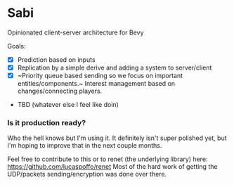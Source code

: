 # Sabi

Opinionated client-server architecture for Bevy

Goals:
- [X] Prediction based on inputs
- [X] Replication by a simple derive and adding a system to server/client
- [X] ~Priority queue based sending so we focus on important entities/components.~
  Interest management based on changes/connecting players.
- TBD (whatever else I feel like doin)

### Is it production ready?

Who the hell knows but I'm using it.  It definitely isn't super polished yet, but I'm 
hoping to improve that in the next couple months.

Feel free to contribute to this or to renet (the underlying library) here:
https://github.com/lucaspoffo/renet
Most of the hard work of getting the UDP/packets sending/encryption was done over there.
